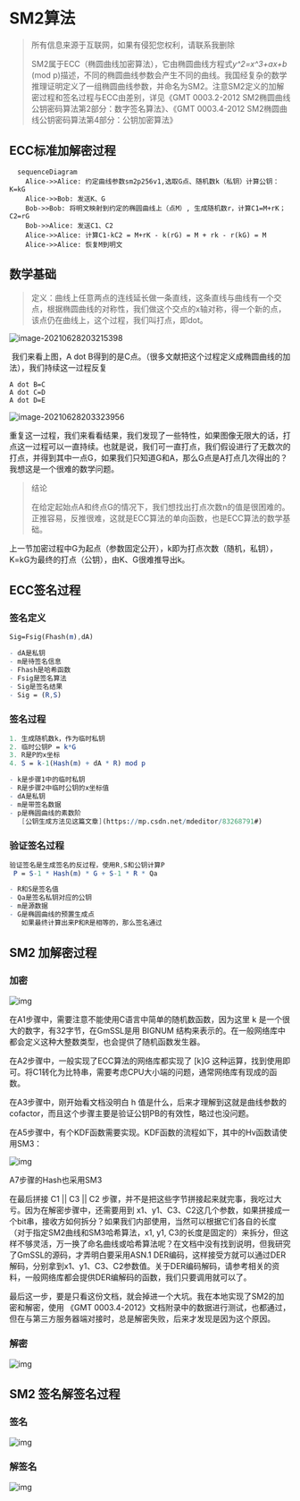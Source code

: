 # SM2算法

> 所有信息来源于互联网，如果有侵犯您权利，请联系我删除
>
> SM2属于ECC（椭圆曲线加密算法），它由椭圆曲线方程式*y^2=x^3+ax+b* (mod p)描述，不同的椭圆曲线参数会产生不同的曲线。我国经复杂的数学推理证明定义了一组椭圆曲线参数，并命名为SM2。注意SM2定义的加解密过程和签名过程与ECC由差别，详见《GMT 0003.2-2012 SM2椭圆曲线公钥密码算法第2部分：数字签名算法》、《GMT 0003.4-2012 SM2椭圆曲线公钥密码算法第4部分：公钥加密算法》

## ECC标准加解密过程

```mermaid
  sequenceDiagram
    Alice->>Alice: 约定曲线参数sm2p256v1,选取G点、随机数k（私钥）计算公钥：K=kG
    Alice->>Bob: 发送K、G
    Bob->>Bob: 将明文映射到约定的椭圆曲线上（点M）, 生成随机数r，计算C1=M+rK；C2=rG
    Bob->>Alice: 发送C1、C2
    Alice->>Alice: 计算C1-kC2 = M+rK - k(rG) = M + rk - r(kG) = M
    Alice->>Alice: 恢复M到明文
```

## 数学基础

> 定义：曲线上任意两点的连线延长做一条直线，这条直线与曲线有一个交点，根据椭圆曲线的对称性，我们做这个交点的x轴对称，得一个新的点，该点仍在曲线上，这个过程，我们叫打点，即dot。

![image-20210628203215398](SM2.assets/image-20210628203215398.png)

​	我们来看上图，A dot B得到的是C点。（很多文献把这个过程定义成椭圆曲线的加法），我们持续这一过程反复

```note
A dot B=C
A dot C=D
A dot D=E
```

![image-20210628203323956](SM2.assets/image-20210628203323956.png)

​	重复这一过程，我们来看看结果，我们发现了一些特性，如果图像无限大的话，打点这一过程可以一直持续。也就是说，我们可一直打点，我们假设进行了无数次的打点，并得到其中一点G，如果我们只知道G和A，那么G点是A打点几次得出的？我想这是一个很难的数学问题。

> 结论
>
> 在给定起始点A和终点G的情况下，我们想找出打点次数n的值是很困难的。正推容易，反推很难，这就是ECC算法的单向函数，也是ECC算法的数学基础。

上一节加密过程中G为起点（参数固定公开），k即为打点次数（随机，私钥），K=kG为最终的打点（公钥），由K、G很难推导出k。

## ECC签名过程

### 签名定义
```mathematica
Sig=Fsig(Fhash(m),dA)

- dA是私钥
- m是待签名信息
- Fhash是哈希函数
- Fsig是签名算法
- Sig是签名结果
- Sig = (R,S)
```

### 签名过程
```mathematica
1. 生成随机数k，作为临时私钥
2. 临时公钥P = k*G
3. R是P的x坐标
4. S = k-1(Hash(m) + dA * R) mod p

- k是步骤1中的临时私钥
- R是步骤2中临时公钥的x坐标值
- dA是私钥
- m是带签名数据
- p是椭圆曲线的素数阶
   [公钥生成方法见这篇文章](https://mp.csdn.net/mdeditor/83268791#)
```
### 验证签名过程
```mathematica
验证签名是生成签名的反过程，使用R,S和公钥计算P
 P = S-1 * Hash(m) * G + S-1 * R * Qa

- R和S是签名值
- Qa是签名私钥对应的公钥
- m是源数据
- G是椭圆曲线的预置生成点
   如果最终计算出来P和R是相等的，那么签名通过
```


## SM2 加解密过程

### 加密

![img](SM2.assets/format,png.png)

在A1步骤中，需要注意不能使用C语言中简单的随机数函数，因为这里 k 是一个很大的数字，有32字节，在GmSSL是用 BIGNUM 结构来表示的。在一般网络库中都会定义这种大整数类型，也会提供了随机函数发生器。

在A2步骤中，一般实现了ECC算法的网络库都实现了 [k]G 这种运算，找到使用即可。将C1转化为比特串，需要考虑CPU大小端的问题，通常网络库有现成的函数。

在A3步骤中，刚开始看文档没明白 h 值是什么，后来才理解到这就是曲线参数的 cofactor，而且这个步骤主要是验证公钥PB的有效性，略过也没问题。

在A5步骤中，有个KDF函数需要实现。KDF函数的流程如下，其中的Hv函数请使用SM3：

![img](SM2.assets/format,png-20210629205131499.png)

A7步骤的Hash也采用SM3

在最后拼接 C1 || C3 || C2 步骤，并不是把这些字节拼接起来就完事，我吃过大亏。因为在解密步骤中，还需要用到 x1、y1、C3、C2这几个参数，如果拼接成一个bit串，接收方如何拆分？如果我们内部使用，当然可以根据它们各自的长度（对于指定SM2曲线和SM3哈希算法，x1, y1, C3的长度是固定的）来拆分，但这样不够灵活，万一换了命名曲线或哈希算法呢？在文档中没有找到说明，但我研究了GmSSL的源码，才弄明白要采用ASN.1 DER编码，这样接受方就可以通过DER解码，分别拿到x1、y1、C3、C2参数值。关于DER编码解码，请参考相关的资料，一般网络库都会提供DER编解码的函数，我们只要调用就可以了。

最后这一步，要是只看这份文档，就会掉进一个大坑。我在本地实现了SM2的加密和解密，使用 《GMT 0003.4-2012》文档附录中的数据进行测试，也都通过，但在与第三方服务器端对接时，总是解密失败，后来才发现是因为这个原因。

### 解密

![img](SM2.assets/format,png-20210629205158737.png)

## SM2 签名解签名过程

### 签名

![img](SM2.assets/70.png)

### 解签名

![img](SM2.assets/70-20210629001512690.png)